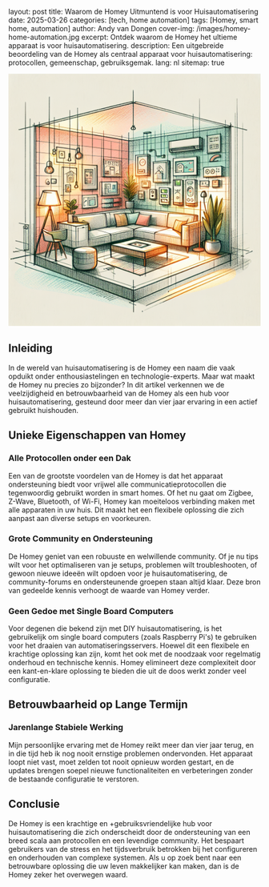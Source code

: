 layout: post
title: Waarom de Homey Uitmuntend is voor Huisautomatisering
date: 2025-03-26
categories: [tech, home automation]
tags: [Homey, smart home, automation]
author: Andy van Dongen
cover-img: /images/homey-home-automation.jpg
excerpt: Ontdek waarom de Homey het ultieme apparaat is voor huisautomatisering.
description: Een uitgebreide beoordeling van de Homey als centraal apparaat voor huisautomatisering: protocollen, gemeenschap, gebruiksgemak.
lang: nl
sitemap: true

![Homey Device in a Modern Home](/images/homey-home-automation.jpg)

## Inleiding

In de wereld van huisautomatisering is de Homey een naam die vaak opduikt onder enthousiastelingen en technologie-experts. Maar wat maakt de Homey nu precies zo bijzonder? In dit artikel verkennen we de veelzijdigheid en betrouwbaarheid van de Homey als een hub voor huisautomatisering, gesteund door meer dan vier jaar ervaring in een actief gebruikt huishouden.

## Unieke Eigenschappen van Homey

### Alle Protocollen onder een Dak

Een van de grootste voordelen van de Homey is dat het apparaat ondersteuning biedt voor vrijwel alle communicatieprotocollen die tegenwoordig gebruikt worden in smart homes. Of het nu gaat om Zigbee, Z-Wave, Bluetooth, of Wi-Fi, Homey kan moeiteloos verbinding maken met alle apparaten in uw huis. Dit maakt het een flexibele oplossing die zich aanpast aan diverse setups en voorkeuren.

### Grote Community en Ondersteuning

De Homey geniet van een robuuste en welwillende community. Of je nu tips wilt voor het optimaliseren van je setups, problemen wilt troubleshooten, of gewoon nieuwe ideeën wilt opdoen voor je huisautomatisering, de community-forums en ondersteunende groepen staan altijd klaar. Deze bron van gedeelde kennis verhoogt de waarde van Homey verder.

### Geen Gedoe met Single Board Computers

Voor degenen die bekend zijn met DIY huisautomatisering, is het gebruikelijk om single board computers (zoals Raspberry Pi's) te gebruiken voor het draaien van automatiseringsservers. Hoewel dit een flexibele en krachtige oplossing kan zijn, komt het ook met de noodzaak voor regelmatig onderhoud en technische kennis. Homey elimineert deze complexiteit door een kant-en-klare oplossing te bieden die uit de doos werkt zonder veel configuratie.

## Betrouwbaarheid op Lange Termijn

### Jarenlange Stabiele Werking

Mijn persoonlijke ervaring met de Homey reikt meer dan vier jaar terug, en in die tijd heb ik nog nooit ernstige problemen ondervonden. Het apparaat loopt niet vast, moet zelden tot nooit opnieuw worden gestart, en de updates brengen soepel nieuwe functionaliteiten en verbeteringen zonder de bestaande configuratie te verstoren.

## Conclusie

De Homey is een krachtige en +gebruiksvriendelijke hub voor huisautomatisering die zich onderscheidt door de ondersteuning van een breed scala aan protocollen en een levendige community. Het bespaart gebruikers van de stress en het tijdsverbruik betrokken bij het configureren en onderhouden van complexe systemen. Als u op zoek bent naar een betrouwbare oplossing die uw leven makkelijker kan maken, dan is de Homey zeker het overwegen waard.
